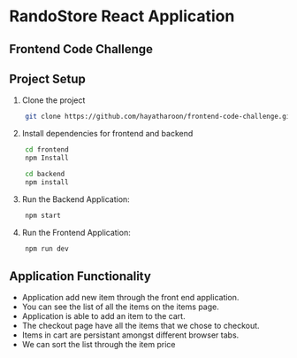 
# RandoStore React Application

## Frontend Code Challenge




## Project Setup

1. Clone the project

```bash
    git clone https://github.com/hayatharoon/frontend-code-challenge.git
```
2. Install dependencies for frontend and backend
```bash
    cd frontend
    npm Install

    cd backend 
    npm install 
```
3. Run the Backend Application:
```bash
    npm start
```
4. Run the Frontend Application:
```bash
    npm run dev
```
## Application Functionality

- Application add new item through the front end application.
- You can see the list of all the items on the items page.
- Application is able to add an item to the cart.
- The checkout page have all the items that we chose to checkout.
- Items in cart are persistant amongst different browser tabs.
- We can sort the list through the item price
